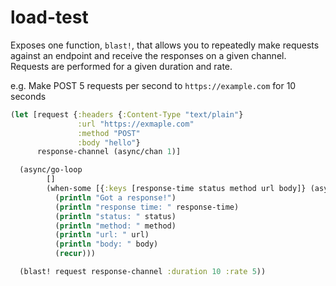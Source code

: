 # load-test

Exposes one function, `blast!`, that allows you to repeatedly make requests against an
endpoint and receive the responses on a given channel. Requests are performed for a given
duration and rate.

e.g. Make POST 5 requests per second to `https://example.com` for 10 seconds

```clj
(let [request {:headers {:Content-Type "text/plain"}
               :url "https://exmaple.com"
               :method "POST"
               :body "hello"}
      response-channel (async/chan 1)]

  (async/go-loop
        []
        (when-some [{:keys [response-time status method url body]} (async/<! response-channel)]
          (println "Got a response!")
          (println "response time: " response-time)
          (println "status: " status)
          (println "method: " method)
          (println "url: " url)
          (println "body: " body)
          (recur)))

  (blast! request response-channel :duration 10 :rate 5))
```
